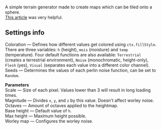 A simple terrain generator made to create maps which can be tiled onto a sphere.  
[This article](https://tonisagrista.com/blog/2021/procedural-planetary-surfaces/#seamless-tilable-noise) was very helpful.  
  
## Settings info
Coloration — Defines how different values get colored using `ctx.fillStyle`. There are three variables: `h` (height), `mois` (moisture) and `temp` (temperature).
Four default functions are also available: `Terrestrial` (creates a terrestrial environment), `Noise` (monochromatic, height-only), `Flesh` (yes), `Visual` (separates each value into a different color channel).  
Seeds — Determines the values of each perlin noise function, can be set to `Random`.  
  
**Parameters**  
Scale — Size of each pixel. Values lower than 3 will result in long loading times.  
Magnitude — Divides `x`, `y`, and `z` by this value. Doesn't affect worley noise.  
Octaves — Amount of octaves applied to the heightmap.  
Base height — Default value of `h`.  
Max height — Maximum height possible.  
Worley map — Configures the worley noise.  
